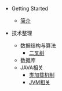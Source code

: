 - Getting Started
  - [简介](/)

- 技术整理
  - 数据结构与算法
    - [二叉树](technology/数据结构与算法/Binary.md)
  - 数据库
  - JAVA相关
    - [类加载机制](technology/java/ClassLoader.md)
    - [JVM相关](technology/java/JVM.md)
